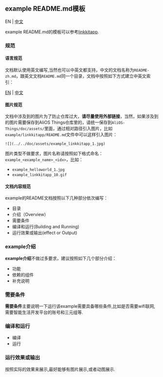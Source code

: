 ## example README.md模板

EN | [中文](./example_template-zh.md)

example README.md的模板可以参考[linkkitapp](../../example/linkkitapp/README.md).
### 规范

#### 语言规范

文档默认使用英文编写,当然也可以中英文都支持，中文的文档名称为`README-zh.md`，跟英文文档`README.md`同一个目录，文档中按照如下方式建立中英文索引：

[EN](README.md) | [中文](README-zh.md)

#### 图片规范

文档中涉及到的图片为了防止仓库过大，**请尽量使用外部链接**，当然，如果涉及到的图片需要保存到AliOS Things仓库里的，请统一保存到`AliOS-Things/doc/assets/`里面，通过相对路径引入图片，比如`example/linkkitapp/README.md`文件中可以这样引入图片：

`![](../../doc/assets/example_linkkitapp_1.jpg)`

图片类型不做要求，图片名称请按照如下格式命名：`example_<example_name>_<idx>`，比如：

* `example_helloworld_1.jpg`
* `example_linkkitapp_10.gif`

#### 文档内容规范

example的README文档按照以下几种部分依次编写：

* 目录
* 介绍（Overview）
* 需要条件
* 编译和运行(Building and Running)
* 运行效果或输出(effect or Output)

### example介绍

**example介绍**不做过多要求，建议按照如下几个部分介绍：
* 功能
* 依赖的组件
* 补充说明

### 需要条件

**需要条件**主要说明一下运行该example需要具备哪些条件,比如是否需要wifi联网,需要智能生活开发平台的账号和三元组等.

### 编译和运行

* 编译
* 运行

### 运行效果或输出
按照实际的效果来展示,最好能够有图片展示,或者动图展示.